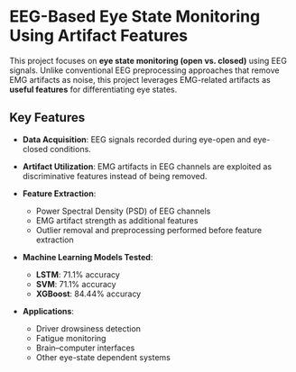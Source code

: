 # EEG-Based Eye State Monitoring Using Artifact Features

This project focuses on **eye state monitoring (open vs. closed)** using EEG signals. Unlike conventional EEG preprocessing approaches that remove EMG artifacts as noise, this project leverages EMG-related artifacts as **useful features** for differentiating eye states.

## Key Features

* **Data Acquisition**: EEG signals recorded during eye-open and eye-closed conditions.
* **Artifact Utilization**: EMG artifacts in EEG channels are exploited as discriminative features instead of being removed.
* **Feature Extraction**:

  * Power Spectral Density (PSD) of EEG channels
  * EMG artifact strength as additional features
  * Outlier removal and preprocessing performed before feature extraction
* **Machine Learning Models Tested**:

  * **LSTM**: 71.1% accuracy
  * **SVM**: 71.1% accuracy
  * **XGBoost**: 84.44% accuracy
* **Applications**:

  * Driver drowsiness detection
  * Fatigue monitoring
  * Brain–computer interfaces
  * Other eye-state dependent systems



 
